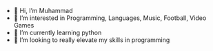 - 👋 Hi, I’m Muhammad
- 👀 I’m interested in Programming, Languages, Music, Football, Video Games
- 🌱 I’m currently learning python 
- 💞️ I’m looking to really elevate my skills in programming

<!---
MuhammadZahran149/MuhammadZahran149 is a ✨ special ✨ repository because its `README.md` (this file) appears on your GitHub profile.
You can click the Preview link to take a look at your changes.
--->
